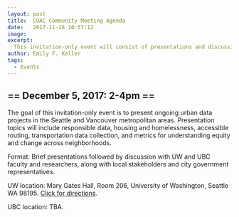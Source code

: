 ```yaml
---
layout: post
title:  CUAC Community Meeting Agenda
date:   2017-11-16 10:57:12
image:
excerpt:
  This invitation-only event will consist of presentations and discussion around urban data projects in the Cascadia region.
author: Emily F. Keller
tags:
  - Events
---
```


## == December 5, 2017: 2-4pm ==

 The goal of this invitation-only event is to present ongoing urban data projects in the Seattle and Vancouver metropolitan areas. Presentation topics will include responsible data, housing and homelessness, accessible routing, transportation data collection, and metrics for understanding equity and change across neighborhoods.

Format: Brief presentations followed by discussion with UW and UBC faculty and researchers, along with local stakeholders and city government representatives.

UW location: Mary Gates Hall, Room 206, University of Washington, Seattle WA 98195. [Click for directions](http://cte.uw.edu/MGH_Directions).

UBC location: TBA.